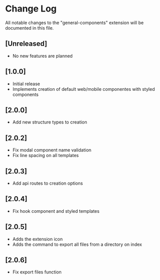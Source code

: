 # Change Log

All notable changes to the "general-components" extension will be documented in this file.

## [Unreleased]

- No new features are planned

## [1.0.0]

- Initial release
- Implements creation of default web/mobile componentes with styled components

## [2.0.0]

- Add new structure types to creation

## [2.0.2]

- Fix modal component name validation
- Fix line spacing on all templates

## [2.0.3]

- Add api routes to creation options

## [2.0.4]

- Fix hook component and styled templates

## [2.0.5]

- Adds the extension icon
- Adds the command to export all files from a directory on index

## [2.0.6]

- Fix export files function
